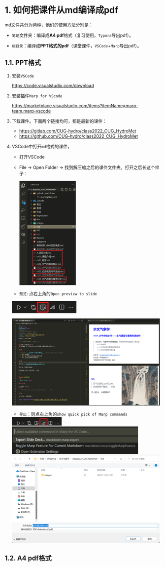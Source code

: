 
# 1. 如何把课件从md编译成pdf

md文件共分为两种，他们的使用方法分别是：

- `笔记`文件夹：编译成**A4 pdf**格式（复习使用，`Typora`导出pdf）。

- `根目录`：编译成**PPT格式的pdf**（课堂课件，`VSCode`+`Marp`导出pdf）。

## 1.1. PPT格式

1. 安装`VSCode`

   https://code.visualstudio.com/download

2. 安装插件`Marp for VScode`

   https://marketplace.visualstudio.com/items?itemName=marp-team.marp-vscode

3. 下载课件。下面两个链接均可，都是最新的课件：

   - https://gitlab.com/CUG-hydro/class2022_CUG_HydroMet
   - https://github.com/CUG-hydro/class2022_CUG_HydroMet

4. VSCode中打开`md`格式的课件，

   - 打开VSCode

   - File -> Open Folder -> 找到解压缩之后的课件文件夹。打开之后长这个样子：
   
      <img src="images/如何编译课件/打开文件夹-01.png" style="zoom:33%;" />   
     
   - `预览`: 点右上角的`Open preview to slide`

    <img src="images/如何编译课件/marp-02.png" style="zoom:67%;" />  

   ![](images/如何编译课件/预览-01.png)  

   - `导出`：则点右上角的`show quick pick of Marp commands`

    <img src="images/如何编译课件/marp-01.png" style="zoom:50%;" />  

    <img src="images/如何编译课件/导出-02.png" style="zoom:50%;" />  
   
    <img src="images/如何编译课件/导出-03.png" style="zoom: 50%;" />  

## 1.2. A4 pdf格式
